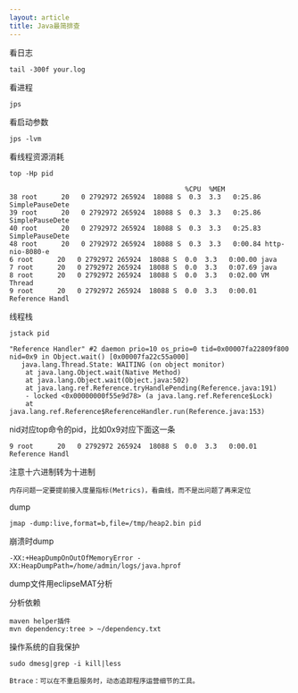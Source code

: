 ```yaml
---
layout: article
title: Java最简排查
---
```


看日志

```
tail -300f your.log
```


看进程

```
jps
```

看启动参数

```
jps -lvm
```


看线程资源消耗

```
top -Hp pid
```

```
                                            %CPU  %MEM
38 root      20   0 2792972 265924  18088 S  0.3  3.3   0:25.86 SimplePauseDete
39 root      20   0 2792972 265924  18088 S  0.3  3.3   0:25.86 SimplePauseDete
40 root      20   0 2792972 265924  18088 S  0.3  3.3   0:25.83 SimplePauseDete
48 root      20   0 2792972 265924  18088 S  0.3  3.3   0:00.84 http-nio-8080-e
6 root      20   0 2792972 265924  18088 S  0.0  3.3   0:00.00 java
7 root      20   0 2792972 265924  18088 S  0.0  3.3   0:07.69 java
8 root      20   0 2792972 265924  18088 S  0.0  3.3   0:02.00 VM Thread
9 root      20   0 2792972 265924  18088 S  0.0  3.3   0:00.01 Reference Handl
```

线程栈

```
jstack pid
```

```
"Reference Handler" #2 daemon prio=10 os_prio=0 tid=0x00007fa22809f800 nid=0x9 in Object.wait() [0x00007fa22c55a000]
   java.lang.Thread.State: WAITING (on object monitor)
	at java.lang.Object.wait(Native Method)
	at java.lang.Object.wait(Object.java:502)
	at java.lang.ref.Reference.tryHandlePending(Reference.java:191)
	- locked <0x00000000f55e9d78> (a java.lang.ref.Reference$Lock)
	at java.lang.ref.Reference$ReferenceHandler.run(Reference.java:153)
```

nid对应top命令的pid，比如0x9对应下面这一条

```
9 root      20   0 2792972 265924  18088 S  0.0  3.3   0:00.01 Reference Handl
```

注意十六进制转为十进制


```
内存问题一定要提前接入度量指标(Metrics)，看曲线，而不是出问题了再来定位
```


dump

```
jmap -dump:live,format=b,file=/tmp/heap2.bin pid
```

崩溃时dump

```
-XX:+HeapDumpOnOutOfMemoryError -XX:HeapDumpPath=/home/admin/logs/java.hprof
```

dump文件用eclipseMAT分析



分析依赖

```
maven helper插件
mvn dependency:tree > ~/dependency.txt
```


操作系统的自我保护

```
sudo dmesg|grep -i kill|less
```


```
Btrace：可以在不重启服务时，动态追踪程序运营细节的工具。
```












